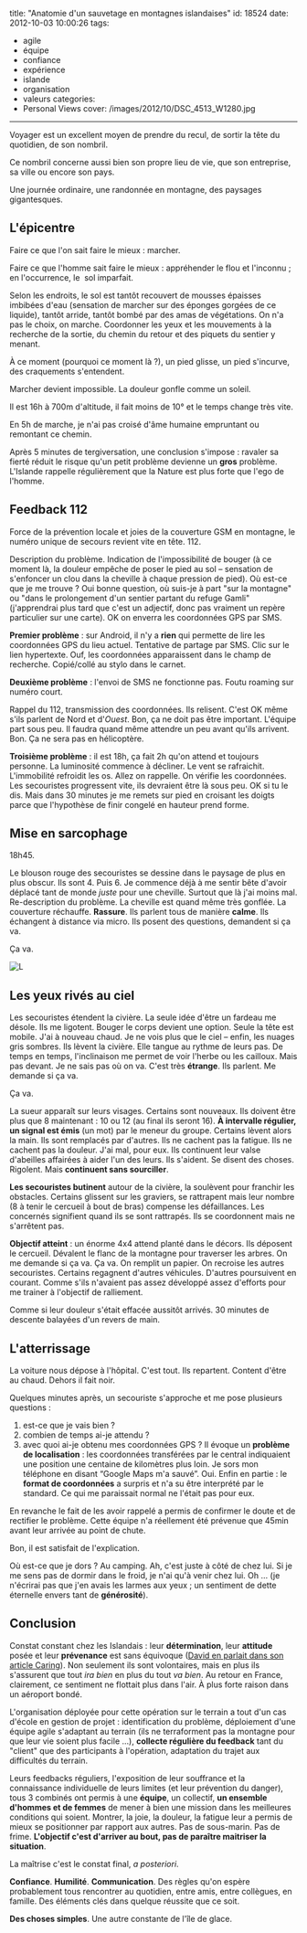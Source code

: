 title: "Anatomie d'un sauvetage en montagnes islandaises"
id: 18524
date: 2012-10-03 10:00:26
tags:
- agile
- équipe
- confiance
- expérience
- islande
- organisation
- valeurs
categories:
- Personal Views
cover: /images/2012/10/DSC_4513_W1280.jpg
---

Voyager est un excellent moyen de prendre du recul, de sortir la tête du quotidien, de son nombril.

Ce nombril concerne aussi bien son propre lieu de vie, que son entreprise, sa ville ou encore son pays.

Une journée ordinaire, une randonnée en montagne, des paysages gigantesques.

<!--more-->

## L'épicentre

Faire ce que l'on sait faire le mieux : marcher.

Faire ce que l'homme sait faire le mieux : appréhender le flou et l'inconnu ; en l'occurrence, le  sol imparfait.

Selon les endroits, le sol est tantôt recouvert de mousses épaisses imbibées d'eau (sensation de marcher sur des éponges gorgées de ce liquide), tantôt arride, tantôt bombé par des amas de végétations. On n'a pas le choix, on marche. Coordonner les yeux et les mouvements à la recherche de la sortie, du chemin du retour et des piquets du sentier y menant.

À ce moment (pourquoi ce moment là ?), un pied glisse, un pied s'incurve, des craquements s'entendent.

Marcher devient impossible. La douleur gonfle comme un soleil.

Il est 16h à 700m d'altitude, il fait moins de 10° et le temps change très vite.

En 5h de marche, je n'ai pas croisé d'âme humaine empruntant ou remontant ce chemin.

Après 5 minutes de tergiversation, une conclusion s'impose : ravaler sa fierté réduit le risque qu'un petit problème devienne un **gros** problème. L'Islande rappelle régulièrement que la Nature est plus forte que l'ego de l'homme.

## Feedback 112

Force de la prévention locale et joies de la couverture GSM en montagne, le numéro unique de secours revient vite en tête. 112.

Description du problème. Indication de l'impossibilité de bouger (à ce moment là, la douleur empêche de poser le pied au sol – sensation de s'enfoncer un clou dans la cheville à chaque pression de pied). Où est-ce que je me trouve ? Oui bonne question, où suis-je à part "sur la montagne" ou "dans le prolongement d'un sentier partant du refuge Gamli" (j'apprendrai plus tard que c'est un adjectif, donc pas vraiment un repère particulier sur une carte). OK on enverra les coordonnées GPS par SMS.

**Premier problème** : sur Android, il n'y a **rien** qui permette de lire les coordonnées GPS du lieu actuel. Tentative de partage par SMS. Clic sur le lien hypertexte. Ouf, les coordonnées apparaissent dans le champ de recherche. Copié/collé au stylo dans le carnet.

**Deuxième problème** : l'envoi de SMS ne fonctionne pas. Foutu roaming sur numéro court.

Rappel du 112, transmission des coordonnées. Ils relisent. C'est OK même s'ils parlent de Nord et d'_Ouest_. Bon, ça ne doit pas être important. L'équipe part sous peu. Il faudra quand même attendre un peu avant qu'ils arrivent. Bon. Ça ne sera pas en hélicoptère.

**Troisième problème** : il est 18h, ça fait 2h qu'on attend et toujours personne. La luminosité commence à décliner. Le vent se rafraichit. L'immobilité refroidit les os. Allez on rappelle. On vérifie les coordonnées. Les secouristes progressent vite, ils devraient être là sous peu. OK si tu le dis. Mais dans 30 minutes je me remets sur pied en croisant les doigts parce que l'hypothèse de finir congelé en hauteur prend forme.

## Mise en sarcophage

18h45.

Le blouson rouge des secouristes se dessine dans le paysage de plus en plus obscur. Ils sont 4\. Puis 6.
Je commence déjà à me sentir bête d'avoir déplacé tant de monde _juste_ pour une cheville. Surtout que là j'ai moins mal.
Re-description du problème. La cheville est quand même très gonflée. La couverture réchauffe. **Rassure**.
Ils parlent tous de manière **calme**. Ils échangent à distance via micro. Ils posent des questions, demandent si ça va.

Ça va.

![](/images/2012/10/DSC_4514_W1280-600x399.jpg "L")

## Les yeux rivés au ciel

Les secouristes étendent la civière. La seule idée d'être un fardeau me désole.
Ils me ligotent. Bouger le corps devient une option. Seule la tête est mobile. J'ai à nouveau chaud. Je ne vois plus que le ciel – enfin, les nuages gris sombres. Ils lèvent la civière. Elle tangue au rythme de leurs pas. De temps en temps, l'inclinaison me permet de voir l'herbe ou les cailloux. Mais pas devant. Je ne sais pas où on va. C'est très **étrange**. Ils parlent. Me demande si ça va.

Ça va.

La sueur apparaît sur leurs visages. Certains sont nouveaux. Ils doivent être plus que 8 maintenant : 10 ou 12 (au final ils seront 16).
**À intervalle régulier, un signal est émis** (un mot) par le meneur du groupe. Certains lèvent alors la main. Ils sont remplacés par d'autres.
Ils ne cachent pas la fatigue. Ils ne cachent pas la douleur. J'ai mal, pour eux. Ils continuent leur valse d'abeilles affairées à aider l'un des leurs. Ils s'aident. Se disent des choses. Rigolent. Mais **continuent sans sourciller**.

**Les secouristes butinent** autour de la civière, la soulèvent pour franchir les obstacles. Certains glissent sur les graviers, se rattrapent mais leur nombre (8 à tenir le cercueil à bout de bras) compense les défaillances. Les concernés signifient quand ils se sont rattrapés. Ils se coordonnent mais ne s'arrêtent pas.

**Objectif atteint** : un énorme 4x4 attend planté dans le décors. Ils déposent le cercueil. Dévalent le flanc de la montagne pour traverser les arbres. On me demande si ça va. Ça va. On remplit un papier. On recroise les autres secouristes. Certains regagnent d'autres véhicules. D'autres poursuivent en courant. Comme s'ils n'avaient pas assez développé assez d'efforts pour me trainer à l'objectif de ralliement.

Comme si leur douleur s'était effacée aussitôt arrivés.
30 minutes de descente balayées d'un revers de main.

## L'atterrissage

La voiture nous dépose à l'hôpital. C'est tout. Ils repartent. Content d'être au chaud. Dehors il fait noir.

Quelques minutes après, un secouriste s'approche et me pose plusieurs questions :

1.  est-ce que je vais bien ?
2.  combien de temps ai-je attendu ?
3.  avec quoi ai-je obtenu mes coordonnées GPS ?
Il évoque un **problème de localisation** : les coordonnées transférées par le central indiquaient une position une centaine de kilomètres plus loin. Je sors mon téléphone en disant “Google Maps m'a sauvé”. Oui. Enfin en partie : le **format de coordonnées** a surpris et n'a su être interprété par le standard. Ce qui me paraissait normal ne l'était pas pour eux.

En revanche le fait de les avoir rappelé a permis de confirmer le doute et de rectifier le problème. Cette équipe n'a réellement été prévenue que 45min avant leur arrivée au point de chute.

Bon, il est satisfait de l'explication.

Où est-ce que je dors ? Au camping. Ah, c'est juste à côté de chez lui. Si je me sens pas de dormir dans le froid, je n'ai qu'à venir chez lui.
Oh … (je n'écrirai pas que j'en avais les larmes aux yeux ; un sentiment de dette éternelle envers tant de **générosité**).

## Conclusion

Constat constant chez les Islandais : leur **détermination**, leur **attitude** posée et leur **prévenance** est sans équivoque ([David en parlait dans son article Caring](https://larlet.fr/david/thoughts/#caring)).
Non seulement ils sont volontaires, mais en plus ils s'assurent que tout _ira bien_ en plus du tout _va bien_.
Au retour en France, clairement, ce sentiment ne flottait plus dans l'air.
À plus forte raison dans un aéroport bondé.

L'organisation déployée pour cette opération sur le terrain a tout d'un cas d'école en gestion de projet : identification du problème, déploiement d'une équipe agile s'adaptant au terrain (ils ne terraforment pas la montagne pour que leur vie soient plus facile …), **collecte régulière du feedback** tant du "client" que des participants à l'opération, adaptation du trajet aux difficultés du terrain.

Leurs feedbacks réguliers, l'exposition de leur souffrance et la connaissance individuelle de leurs limites (et leur prévention du danger), tous 3 combinés ont permis à une **équipe**, un collectif, **un ensemble d'hommes et de femmes** de mener à bien une mission dans les meilleures conditions qui soient. Montrer, la joie, la douleur, la fatigue leur a permis de mieux se positionner par rapport aux autres. Pas de sous-marin. Pas de frime. **L'objectif c'est d'arriver au bout, pas de paraître maitriser la situation**.

La maîtrise c'est le constat final, _a posteriori_.

**Confiance**. **Humilité**. **Communication**.
Des règles qu'on espère probablement tous rencontrer au quotidien, entre amis, entre collègues, en famille.
Des éléments clés dans quelque réussite que ce soit.

**Des choses simples**.
Une autre constante de l'île de glace.